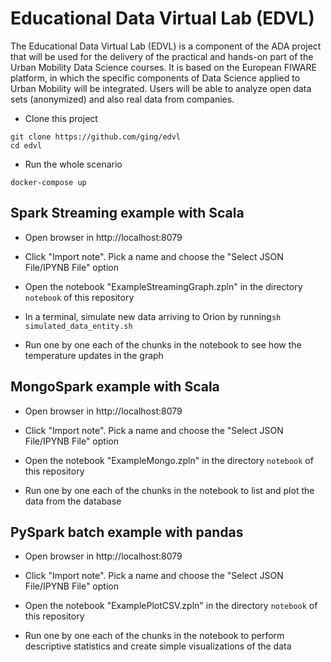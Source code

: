 #  Educational Data Virtual Lab (EDVL) 

The Educational Data Virtual Lab (EDVL) is a component of the ADA project that will be used for the delivery of the practical and hands-on part of the Urban Mobility Data Science courses. 
It is based on the European FIWARE platform, in which the specific components of Data Science applied to Urban Mobility will be integrated. 
Users will be able to analyze open data sets (anonymized) and also real data from companies.


* Clone this project
```shell
git clone https://github.com/ging/edvl
cd edvl
```

* Run the whole scenario
```shell
docker-compose up
```

## Spark Streaming example with Scala

* Open browser in http://localhost:8079

* Click "Import note". Pick a name and choose the "Select JSON File/IPYNB File" option

* Open the notebook "ExampleStreamingGraph.zpln" in the directory ``notebook`` of this repository

* In a terminal, simulate new data arriving to Orion  by running```sh simulated_data_entity.sh```

* Run one by one each of the chunks in the notebook to see how  the temperature updates in the graph


## MongoSpark example with Scala

* Open browser in http://localhost:8079

* Click "Import note". Pick a name and choose the "Select JSON File/IPYNB File" option

* Open the notebook "ExampleMongo.zpln" in the directory ``notebook`` of this repository

* Run one by one each of the chunks in the notebook to list and plot the data from the database

## PySpark batch example with pandas

* Open browser in http://localhost:8079

* Click "Import note". Pick a name and choose the "Select JSON File/IPYNB File" option

* Open the notebook "ExamplePlotCSV.zpln" in the directory ``notebook`` of this repository

* Run one by one each of the chunks in the notebook to perform descriptive statistics and create simple visualizations of the data
